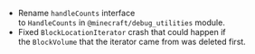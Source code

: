 

-   Rename `handleCounts` interface to `HandleCounts` in `@minecraft/debug_utilities` module.
-   Fixed `BlockLocationIterator` crash that could happen if the `BlockVolume` that the iterator came from was deleted first.

